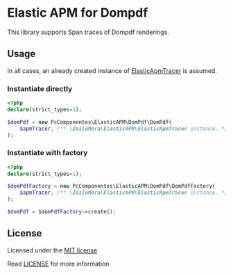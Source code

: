 # Elastic APM for Dompdf

This library supports Span traces of Dompdf renderings.

## Usage

In all cases, an already created instance of [ElasticApmTracer](https://github.com/zoilomora/elastic-apm-agent-php) is assumed.

### Instantiate directly

```php
<?php
declare(strict_types=1);

$domPdf = new PcComponentes\ElasticAPM\DomPdf\DomPdf(
    $apmTracer, /** \ZoiloMora\ElasticAPM\ElasticApmTracer instance. */
);
```

### Instantiate with factory

```php
<?php
declare(strict_types=1);

$domPdfFactory = new PcComponentes\ElasticAPM\DomPdf\DomPdfFactory(
    $apmTracer, /** \ZoiloMora\ElasticAPM\ElasticApmTracer instance. */
);

$domPdf = $domPdfFactory->create();
```

## License
Licensed under the [MIT license](http://opensource.org/licenses/MIT)

Read [LICENSE](LICENSE) for more information
